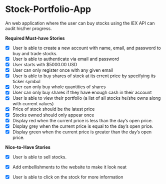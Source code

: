 # Stock-Portfolio-App
  An web application where the user can buy stocks using the IEX API can audit his/her progress.
  
**Required Must-have Stories**
- [x] User is able to create a new account with name, email, and password to buy and trade stocks.
- [x] User is able to authenticate via email and password
- [x] User starts with  $5000.00 USD
- [x] User can only register once with any given email
- [x] User is able to buy shares of stock at its crrent price by specifying its ticker symbol
- [x] User can only buy whole quantities of shares
- [x] User can only buy shares if they have enough cash in their account
- [x] User is able to view their portfolio (a list of all stocks he/she owns along with current values)
- [x] Price of stock should be the latest price 
- [x] Stocks owned should only appear once
- [x] Display red when the current price is less than the day’s open price.
- [x] Display grey when the current price is equal to the day’s open price.
- [x] Display green when the current price is greater than the day’s open price.

**Nice-to-Have Stories**
- [x] User is able to sell stocks.
- [x] Add embellishments to the website to make it look neat
- [x] User is able to click on the stock for more information

